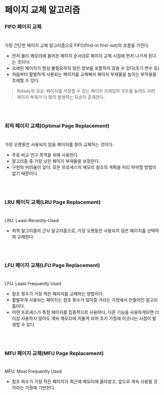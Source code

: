 # 페이지 교체 알고리즘

### FIFO 페이지 교체
#
가장 간단한 페이지 교체 알고리즘으로 FIFO(first-in first-out)의 흐름을 가진다.
* 먼저 물리 메모리에 들어온 페이지 순서대로 페이지 교체 시점에 먼저 나가게 된다는 것이다.
* 오래된 페이지가 항상 불필요하지 않은 정보를 포함하지 않을 수 있다(초기 변수 등)
* 처음부터 활발하게 사용되는 페이지를 교체해서 페이지 부재율을 높이는 부작용을 초래할 수 있다.
> Belady의 모순: 페이지를 저장할 수 있는 페이지 프레임의 갯수를 늘려도 되려 페이지 부재가 더 많이 발생하는 모순이 존재한다.

<br>
<br>


### 최적 페이지 교체(Optimal Page Replacement)
#
가장 오랫동안 사용되지 않을 페이지를 찾아 교체하는 것이다.
* 주로 비교 연구 목적을 위해 사용한다.
* 알고리즘 중 가장 낮은 페이지 부재율을 보장한다.
* 구현의 어려움이 있다. 모든 프로세스의 메모리 참조의 계획을 미리 파악할 방법이 없기 때문이다.
  
<br>
<br>


### LRU 페이지 교체(LRU Page Replacement)
#
LRU: Least-Recently-Used
* 최적 알고리즘의 근사 알고리즘으로, 가장 오랫동안 사용되지 않은 페이지를 선택하여 교체한다.

<br>
<br>


### LFU 페이지 교체(LFU Page Replacement)
#
LFU: Least Frequently Used
* 참조 횟수가 가장 적은 페이지를 교체하는 방법이다. 
* 활발하게 사용되는 페이지는 참조 횟수가 많아질 거라는 가정에서 만들어진 알고리즘이다.
* 어떤 프로세스가 특정 페이지를 집중적으로 사용하다, 다른 기능을 사용하게되면 더 이상 사용하지 않아도 계속 메모리에 머물게 되어 초기 가정에 어긋나는 시점이 발생할 수 있다

<br>
<br>


### MFU 페이지 교체(MFU Page Replacement)
#
MFU: Most Frequently Used
* 참조 회수가 가장 작은 페이지가 최근에 메모리에 올라왔고, 앞으로 계속 사용될 것이라는 가정에 기반한다.

